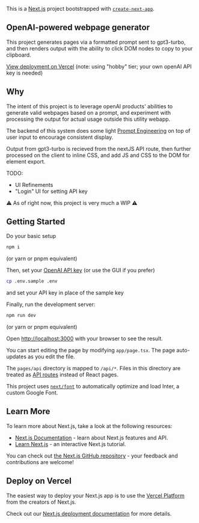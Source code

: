 This is a [Next.js](https://nextjs.org/) project bootstrapped with [`create-next-app`](https://github.com/vercel/next.js/tree/canary/packages/create-next-app).

## OpenAI-powered webpage generator

This project generates pages via a formatted prompt sent to gpt3-turbo, and then renders output with the ability to click DOM nodes to copy to your clipboard.

[View deployment on Vercel](https://llm-page-builder.vercel.app) (note: using "hobby" tier; your own openAI API key is needed)

## Why
The intent of this project is to leverage openAI products' abilities to generate valid webpages based on a prompt, and experiment with processing the output for actual usage outside this utility webapp. 

The backend of this system does some light [Prompt Engineering](https://github.com/dair-ai/Prompt-Engineering-Guide) on top of user input to encourage consistent display.

Output from gpt3-turbo is recieved from the nextJS API route, then further processed on the client to inline CSS, and add JS and CSS to the DOM for element export.

TODO:
- UI Refinements
- "Login" UI for setting API key

⚠️ As of right now, this project is very much a WIP ⚠️

## Getting Started

Do your basic setup

```bash
npm i
```
(or yarn or pnpm equivalent)

Then, set your [OpenAI API key](https://platform.openai.com/account/api-keys) (or use the GUI if you prefer)

```bash
cp .env.sample .env
```
and set your API key in place of the sample key

Finally, run the development server:

```bash
npm run dev
```
(or yarn or pnpm equivalent)


Open [http://localhost:3000](http://localhost:3000) with your browser to see the result.

You can start editing the page by modifying `app/page.tsx`. The page auto-updates as you edit the file.

The `pages/api` directory is mapped to `/api/*`. Files in this directory are treated as [API routes](https://nextjs.org/docs/api-routes/introduction) instead of React pages.

This project uses [`next/font`](https://nextjs.org/docs/basic-features/font-optimization) to automatically optimize and load Inter, a custom Google Font.

## Learn More

To learn more about Next.js, take a look at the following resources:

- [Next.js Documentation](https://nextjs.org/docs) - learn about Next.js features and API.
- [Learn Next.js](https://nextjs.org/learn) - an interactive Next.js tutorial.

You can check out [the Next.js GitHub repository](https://github.com/vercel/next.js/) - your feedback and contributions are welcome!

## Deploy on Vercel

The easiest way to deploy your Next.js app is to use the [Vercel Platform](https://vercel.com/new?utm_medium=default-template&filter=next.js&utm_source=create-next-app&utm_campaign=create-next-app-readme) from the creators of Next.js.

Check out our [Next.js deployment documentation](https://nextjs.org/docs/deployment) for more details.
